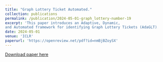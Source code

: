 ```yaml
---
title: "Graph Lottery Ticket Automated."
collection: publications
permalink: /publication/2024-05-01-graph_lottery-number-19
excerpt: 'This paper introduces an Adaptive, Dynamic,
and Automated framework for identifying Graph Lottery Tickets (AdaGLT).'
date: 2024-05-01
venue: 'ICLR'
paperurl: 'https://openreview.net/pdf?id=nmBjBZoySX'
---
```


[Download paper here](https://openreview.net/pdf?id=nmBjBZoySX)
